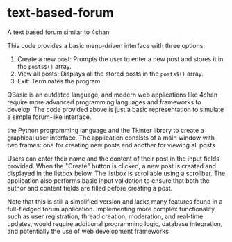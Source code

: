# text-based-forum
A text based forum similar to 4chan 

This code provides a basic menu-driven interface with three options:

1. Create a new post: Prompts the user to enter a new post and stores it in the `posts$()` array.
2. View all posts: Displays all the stored posts in the `posts$()` array.
3. Exit: Terminates the program.

 QBasic is an outdated language, and modern web applications like 4chan require more advanced programming languages and frameworks to develop. The code provided above is just a basic representation to simulate a simple forum-like interface.
 
 the Python programming language and the Tkinter library to create a graphical user interface. The application consists of a main window with two frames: one for creating new posts and another for viewing all posts.

Users can enter their name and the content of their post in the input fields provided. When the "Create" button is clicked, a new post is created and displayed in the listbox below. The listbox is scrollable using a scrollbar. The application also performs basic input validation to ensure that both the author and content fields are filled before creating a post.

Note that this is still a simplified version and lacks many features found in a full-fledged forum application. Implementing more complex functionality, such as user registration, thread creation, moderation, and real-time updates, would require additional programming logic, database integration, and potentially the use of web development frameworks
